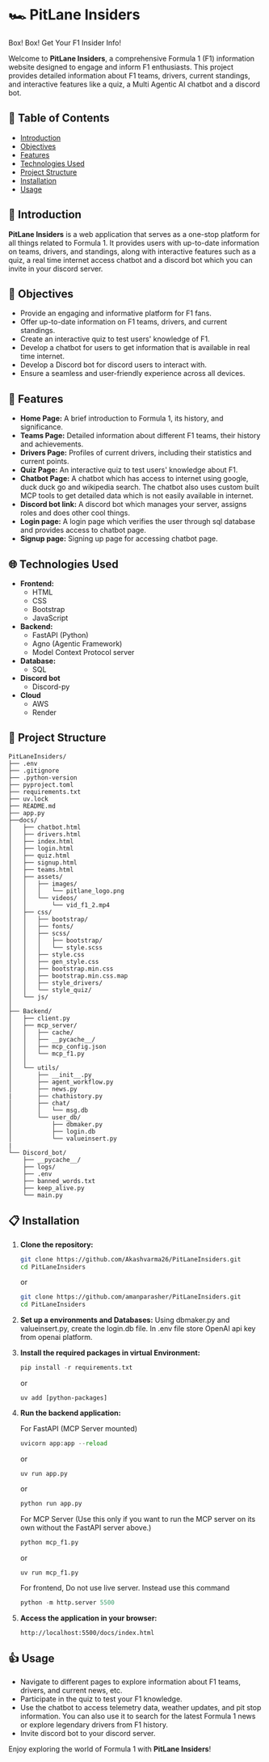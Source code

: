# 🏎️ PitLane Insiders

Box! Box! Get Your F1 Insider Info!

Welcome to **PitLane Insiders**, a comprehensive Formula 1 (F1) information website designed to engage and inform F1 enthusiasts. This project provides detailed information about F1 teams, drivers, current standings, and interactive features like a quiz, a Multi Agentic AI chatbot and a discord bot.

## 📖 Table of Contents

- [Introduction](#-introduction)
- [Objectives](#-objectives)
- [Features](#-features)
- [Technologies Used](#-technologies-used)
- [Project Structure](#-project-structure)
- [Installation](#-installation)
- [Usage](#-usage)

## 👋 Introduction

**PitLane Insiders** is a web application that serves as a one-stop platform for all things related to Formula 1. It provides users with up-to-date information on teams, drivers, and standings, along with interactive features such as a quiz, a real time internet access chatbot and a discord bot which you can invite in your discord server.

## 🎯 Objectives

- Provide an engaging and informative platform for F1 fans.
- Offer up-to-date information on F1 teams, drivers, and current standings.
- Create an interactive quiz to test users' knowledge of F1.
- Develop a chatbot for users to get information that is available in real time internet.
- Develop a Discord bot for discord users to interact with. 
- Ensure a seamless and user-friendly experience across all devices.

## 📙 Features

- **Home Page:** A brief introduction to Formula 1, its history, and significance.
- **Teams Page:** Detailed information about different F1 teams, their history and achievements. 
- **Drivers Page:** Profiles of current drivers, including their statistics and current points.
- **Quiz Page:** An interactive quiz to test users' knowledge about F1.
- **Chatbot Page:** A chatbot which has access to internet using google, duck duck go and wikipedia search. The chatbot also uses custom built MCP tools to get detailed data which is not easily available in internet.
- **Discord bot link:** A discord bot which manages your server, assigns roles and does other cool things.
- **Login page:** A login page which verifies the user through sql database and provides access to chatbot page.
- **Signup page:** Signing up page for accessing chatbot page.


## 🌐 Technologies Used

- **Frontend:**
  - HTML
  - CSS
  - Bootstrap
  - JavaScript
- **Backend:**
  - FastAPI (Python)
  - Agno (Agentic Framework)
  - Model Context Protocol server
- **Database:**
  - SQL
- **Discord bot**
  - Discord-py
- **Cloud**
   - AWS
   - Render

## 📁 Project Structure
```
PitLaneInsiders/
├── .env
├── .gitignore
├── .python-version
├── pyproject.toml
├── requirements.txt
├── uv.lock
├── README.md
├── app.py
├──docs/
│   ├── chatbot.html
│   ├── drivers.html
│   ├── index.html
│   ├── login.html
│   ├── quiz.html
│   ├── signup.html
│   ├── teams.html
│   ├── assets/
│   │   ├── images/
│   │   │   └── pitlane_logo.png
│   │   └── videos/
│   │       └── vid_f1_2.mp4
│   ├── css/
│   │   ├── bootstrap/
│   │   ├── fonts/
│   │   ├── scss/
│   │   │   ├── bootstrap/
│   │   │   └── style.scss
│   │   ├── style.css
│   │   ├── gen_style.css
│   │   ├── bootstrap.min.css
│   │   ├── bootstrap.min.css.map
│   │   ├── style_drivers/
│   │   └── style_quiz/
│   └── js/
│   
├── Backend/
│   ├── client.py
│   ├── mcp_server/
│   │   ├── cache/
│   │   ├── __pycache__/
│   │   ├── mcp_config.json
│   │   └── mcp_f1.py
│   │
│   └── utils/
│       ├── __init__.py
│       ├── agent_workflow.py
│       ├── news.py
|       ├── chathistory.py
│       ├── chat/
│       │   └── msg.db
│       └── user_db/
│           ├── dbmaker.py
│           ├── login.db
│           └── valueinsert.py
|   
└── Discord_bot/
    ├── __pycache__/
    ├── logs/
    ├── .env
    ├── banned_words.txt
    ├── keep_alive.py
    └── main.py
```

## 📋 Installation

1. **Clone the repository:**

   ```bash
   git clone https://github.com/Akashvarma26/PitLaneInsiders.git
   cd PitLaneInsiders
   ```
   or
   ```bash
   git clone https://github.com/amanparasher/PitLaneInsiders.git
   cd PitLaneInsiders
   ```

2. **Set up a environments and Databases:**
   Using dbmaker.py and valueinsert.py, create the login.db file. In .env file store OpenAI api key from openai platform.

3. **Install the required packages in virtual Environment:**

   ```python
   pip install -r requirements.txt
   ```
   or
   ```uv
   uv add [python-packages]
   ```

4. **Run the backend application:**    

   For FastAPI (MCP Server mounted)
      ```python
      uvicorn app:app --reload
      ```
      or
      ```uv
      uv run app.py
      ```
      or
      ```python
      python run app.py
      ```

   For MCP Server (Use this only if you want to run the MCP server on its own without the FastAPI server above.)
      ```python
      python mcp_f1.py
      ```
      or 
      ```uv
      uv run mcp_f1.py
      ```
   
   For frontend, Do not use live server. Instead use this command
      ```python
      python -m http.server 5500
      ```

5. **Access the application in your browser:**

   ```
   http://localhost:5500/docs/index.html
   ```

## 👍 Usage

- Navigate to different pages to explore information about F1 teams, drivers, and current news, etc.
- Participate in the quiz to test your F1 knowledge.
- Use the chatbot to access telemetry data, weather updates, and pit stop information. You can also use it to search for the latest Formula 1 news or explore legendary drivers from F1 history.
- Invite discord bot to your discord server.

Enjoy exploring the world of Formula 1 with **PitLane Insiders**!